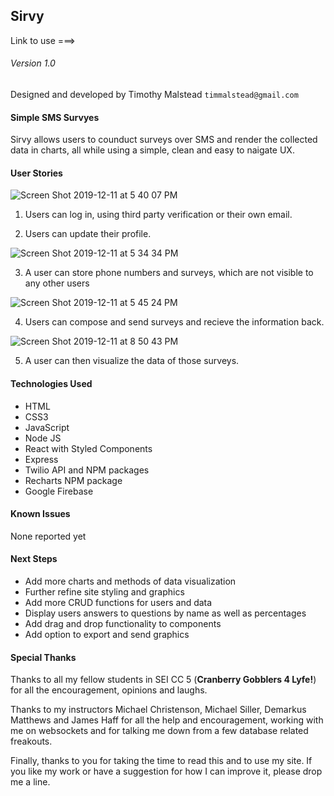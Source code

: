
## Sirvy

Link to use ===>

###### Version 1.0

Designed and developed by Timothy Malstead
`timmalstead@gmail.com`

#### Simple SMS Survyes

Sirvy allows users to counduct surveys over SMS and render the collected data in charts, all while using a simple, clean and easy to naigate UX.

#### User Stories

![Screen Shot 2019-12-11 at 5 40 07 PM](https://user-images.githubusercontent.com/54044142/70683738-5a8b4d80-1c58-11ea-8a2c-ae8aebb64df9.png)

1) Users can log in, using third party verification or their own email.

2) Users can update their profile.

![Screen Shot 2019-12-11 at 5 34 34 PM](https://user-images.githubusercontent.com/54044142/70683739-5a8b4d80-1c58-11ea-9629-314a55eafd28.png)

3) A user can store phone numbers and surveys, which are not visible to any other users

![Screen Shot 2019-12-11 at 5 45 24 PM](https://user-images.githubusercontent.com/54044142/70683740-5a8b4d80-1c58-11ea-9cf6-cb082858fe05.png)

4) Users can compose and send surveys and recieve the information back.

![Screen Shot 2019-12-11 at 8 50 43 PM](https://user-images.githubusercontent.com/54044142/70683741-5b23e400-1c58-11ea-9ea1-ed8ce36470a4.png)

5) A user can then visualize the data of those surveys.

#### Technologies Used

* HTML
* CSS3
* JavaScript
* Node JS
* React with Styled Components
* Express
* Twilio API and NPM packages
* Recharts NPM package
* Google Firebase

#### Known Issues

None reported yet

#### Next Steps

* Add more charts and methods of data visualization
* Further refine site styling and graphics
* Add more CRUD functions for users and data
* Display users answers to questions by name as well as percentages
* Add drag and drop functionality to components
* Add option to export and send graphics

#### Special Thanks

Thanks to all my fellow students in SEI CC 5 (**Cranberry Gobblers 4 Lyfe!**) for all the encouragement, opinions and laughs.

Thanks to my instructors Michael Christenson, Michael Siller, Demarkus Matthews and James Haff for all the help and encouragement, working with me on websockets and for talking me down from a few database related freakouts.

Finally, thanks to you for taking the time to read this and to use my site. If you like my work or have a suggestion for how I can improve it, please drop me a line.
